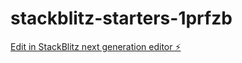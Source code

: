 # stackblitz-starters-1prfzb

[Edit in StackBlitz next generation editor ⚡️](https://stackblitz.com/~/github.com/YuriMDS/stackblitz-starters-1prfzb)